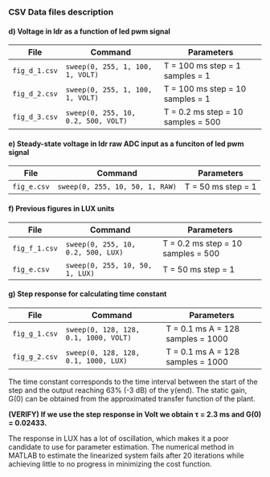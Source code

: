 ### CSV Data files description

#### d) Voltage in ldr as a function of led pwm signal

| File          | Command                               | Parameters                          |
|---------------|---------------------------------------|-------------------------------------|
|`fig_d_1.csv`  | `sweep(0, 255, 1, 100, 1, VOLT)`      | T = 100 ms step = 1  samples = 1    |
|`fig_d_2.csv`  | `sweep(0, 255, 1, 100, 1, VOLT)`      | T = 100 ms step = 10 samples = 1    |
|`fig_d_3.csv`  | `sweep(0, 255, 10, 0.2, 500, VOLT)`   | T = 0.2 ms step = 10 samples = 500  |

#### e) Steady-state voltage in ldr raw ADC input as a funciton of led pwm signal

| File          | Command                               | Parameters                          |
|---------------|---------------------------------------|-------------------------------------|
|`fig_e.csv`    | `sweep(0, 255, 10, 50, 1, RAW)`       | T = 50 ms  step = 1                 |

#### f) Previous figures in LUX units

| File          | Command                               | Parameters                          |
|---------------|---------------------------------------|-------------------------------------|
|`fig_f_1.csv`  | `sweep(0, 255, 10, 0.2, 500, LUX)`    | T = 0.2 ms step = 10 samples = 500  |
|`fig_e.csv`    | `sweep(0, 255, 10, 50, 1, LUX)`       | T = 50 ms  step = 1                 |

#### g) Step response for calculating time constant

| File          | Command                               | Parameters                          |
|---------------|---------------------------------------|-------------------------------------|
|`fig_g_1.csv`  | `sweep(0, 128, 128, 0.1, 1000, VOLT)` | T = 0.1 ms A = 128 samples = 1000   |
|`fig_g_2.csv`  | `sweep(0, 128, 128, 0.1, 1000, LUX)`  | T = 0.1 ms A = 128 samples = 1000   |

The time constant corresponds to the time interval between the start of the step and the output
reaching 63% (-3 dB) of the y(end).
The static gain, G(0) can be obtained from the approximated transfer function of the plant.

**(VERIFY) If we use the step response in Volt we obtain τ = 2.3 ms and G(0) = 0.02433.**

The response in LUX has a lot of oscillation, which makes it a poor candidate to use for parameter
estimation.
The numerical method in MATLAB to estimate the linearized system fails after 20 iterations
while achieving little to no progress in minimizing the cost function.
